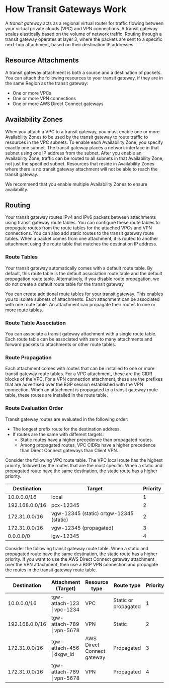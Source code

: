 # How Transit Gateways Work<a name="how-transit-gateways-work"></a>

A *transit gateway* acts as a regional virtual router for traffic flowing between your virtual private clouds \(VPC\) and VPN connections\. A transit gateway scales elastically based on the volume of network traffic\. Routing through a transit gateway operates at layer 3, where the packets are sent to a specific next\-hop attachment, based on their destination IP addresses\.

## Resource Attachments<a name="tgw-attachments-overview"></a>

A transit gateway attachment is both a source and a destination of packets\. You can attach the following resources to your transit gateway, if they are in the same Region as the transit gateway:
+ One or more VPCs
+ One or more VPN connections
+ One or more AWS Direct Connect gateways

## Availability Zones<a name="tgw-az-overview"></a>

When you attach a VPC to a transit gateway, you must enable one or more Availability Zones to be used by the transit gateway to route traffic to resources in the VPC subnets\. To enable each Availability Zone, you specify exactly one subnet\. The transit gateway places a network interface in that subnet using one IP address from the subnet\. After you enable an Availability Zone, traffic can be routed to all subnets in that Availability Zone, not just the specified subnet\. Resources that reside in Availability Zones where there is no transit gateway attachment will not be able to reach the transit gateway\.

We recommend that you enable multiple Availability Zones to ensure availability\.

## Routing<a name="tgw-routing-overview"></a>

Your transit gateway routes IPv4 and IPv6 packets between attachments using transit gateway route tables\. You can configure these route tables to propagate routes from the route tables for the attached VPCs and VPN connections\. You can also add static routes to the transit gateway route tables\. When a packet comes from one attachment, it is routed to another attachment using the route table that matches the destination IP address\.

### Route Tables<a name="tgw-route-tables-overview"></a>

Your transit gateway automatically comes with a default route table\. By default, this route table is the default association route table and the default propagation route table\. Alternatively, if you disable route propagation, we do not create a default route table for the transit gateway

You can create additional route tables for your transit gateway\. This enables you to isolate subnets of attachments\. Each attachment can be associated with one route table\. An attachment can propagate their routes to one or more route tables\.

### Route Table Association<a name="tgw-route-table-association-overview"></a>

You can associate a transit gateway attachment with a single route table\. Each route table can be associated with zero to many attachments and forward packets to attachments or other route tables\.

### Route Propagation<a name="tgw-route-propagation-overview"></a>

Each attachment comes with routes that can be installed to one or more transit gateway route tables\. For a VPC attachment, these are the CIDR blocks of the VPC\. For a VPN connection attachment, these are the prefixes that are advertised over the BGP session established with the VPN connection\. When an attachment is propagated to a transit gateway route table, these routes are installed in the route table\.

### Route Evaluation Order<a name="tgw-route-evaluation-overview"></a>

Transit gateway routes are evaluated in the following order:
+ The longest prefix route for the destination address\.
+ If routes are the same with different targets:
  + Static routes have a higher precedence than propagated routes\.
  + Among propagated routes, VPC CIDRs have a higher precedence than Direct Connect gateways than Client VPN\.

Consider the following VPC route table\. The VPC local route has the highest priority, followed by the routes that are the most specific\. When a static and propagated route have the same destination, the static route has a higher priority\.


| Destination | Target | Priority | 
| --- | --- | --- | 
| 10\.0\.0\.0/16 |  local  | 1 | 
| 192\.168\.0\.0/16 | pcx\-12345 | 2 | 
| 172\.31\.0\.0/16 | vgw\-12345 \(static\) ortgw\-12345 \(static\) | 2 | 
| 172\.31\.0\.0/16 | vgw\-12345 \(propagated\) | 3 | 
| 0\.0\.0\.0/0 | igw\-12345 | 4 | 

Consider the following transit gateway route table\. When a static and propagated route have the same destination, the static route has a higher priority\. If you want to use the AWS Direct Connect gateway attachment over the VPN attachment, then use a BGP VPN connection and propagate the routes in the transit gateway route table\.


| Destination | Attachment \(Target\) | Resource type | Route type | Priority | 
| --- | --- | --- | --- | --- | 
| 10\.0\.0\.0/16 | tgw\-attach\-123 \| vpc\-1234 | VPC | Static or propagated | 1 | 
| 192\.168\.0\.0/16 | tgw\-attach\-789 \| vpn\-5678 | VPN | Static | 2 | 
| 172\.31\.0\.0/16 | tgw\-attach\-456 \| dxgw\_id | AWS Direct Connect gateway | Propagated | 3 | 
| 172\.31\.0\.0/16 | tgw\-attach\-789 \| vpn\-5678 | VPN | Propagated | 4 | 